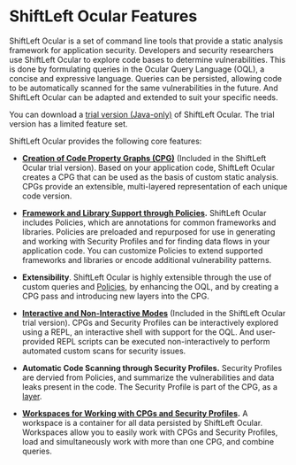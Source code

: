# ShiftLeft Ocular Features

ShiftLeft Ocular is a set of command line tools that provide a static analysis framework for application security. Developers and security researchers use ShiftLeft Ocular to explore code bases to determine vulnerabilities. This is done by formulating queries in the Ocular Query Language (OQL), a concise and expressive language. Queries can be persisted, allowing code to be automatically scanned for the same vulnerabilities in the future. And ShiftLeft Ocular can be adapted and extended to suit your specific needs.

You can download a [trial version (Java-only)](https://go.shiftleft.io/ocular-free-trial) of ShiftLeft Ocular. The trial  version has a limited feature set.

ShiftLeft Ocular provides the following core features:

* **[Creation of Code Property Graphs (CPG)](../getting-started/create-cpg.md)** (Included in the ShiftLeft Ocular trial version). Based on your application code, ShiftLeft Ocular creates a CPG that can be used as the basis of custom static analysis. CPGs provide an extensible, multi-layered representation of each unique code version.

* **[Framework and Library Support through Policies](../../policies/about-policy.md).** ShiftLeft Ocular includes Policies, which are annotations for common frameworks and libraries. Policies are preloaded and repurposed for use in generating and working with Security Profiles and for finding data flows in your application code. You can customize Policies to extend supported frameworks and libraries or encode additional vulnerability patterns.

* **Extensibility**. ShiftLeft Ocular is highly extensible through the use of custom queries and [Policies](../../policies/custom-policies.md), by enhancing the OQL, and by creating a CPG pass and introducing new layers into the CPG.

* **[Interactive and Non-Interactive Modes](modes.md)** (Included in the ShiftLeft Ocular trial version). CPGs and Security Profiles can be interactively explored using a REPL, an interactive shell with support for the OQL. And user-provided REPL scripts can be executed non-interactively to perform automated custom scans for security issues.

* **Automatic Code Scanning through Security Profiles.** Security Profiles are dervied from Policies, and summarize the  vulnerabilities and data leaks present in the code. The Security Profile is part of the CPG, as a [layer](layers.md). 
  
* **[Workspaces for Working with CPGs and Security Profiles](../getting-started/manage-workspace.md).** A workspace is a container for all data persisted by ShiftLeft Ocular. Workspaces allow you to easily work with CPGs and Security Profiles, load and simultaneously work with more than one CPG, and combine queries. 
